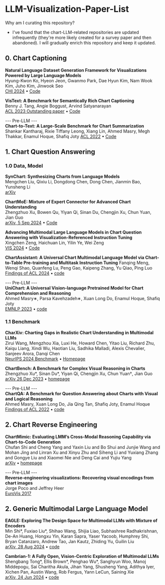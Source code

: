 # LLM-Visualization-Paper-List
Why am I curating this repository?
- I've found that the chart-LLM-related repositories are updated infrequently (they're more likely created for a survey paper and then abandoned). I will gradually enrich this repository and keep it updated.


## 0. Chart Captioning

**Natural Language Dataset Generation Framework for Visualizations Powered by Large Language Models** \
Hyung-Kwon Ko, Hyeon Jeon, Gwanmo Park, Dae Hyun Kim, Nam Wook Kim, Juho Kim, Jinwook Seo \
[CHI 2024](https://arxiv.org/abs/2309.10245) • [Code](https://github.com/hyungkwonko/chart-llm)

**VisText: A Benchmark for Semantically Rich Chart Captioning** \
Benny J. Tang, Angie Boggust, Arvind Satyanarayan \
[ACL 2023 Outstanding paper](https://aclanthology.org/2023.acl-long.401.pdf) • [Code](https://github.com/mitvis/vistext)

--- Pre-LLM --- \
**Chart-to-Text: A Large-Scale Benchmark for Chart Summarization** \
Shankar Kantharaj, Rixie Tiffany Leong, Xiang Lin, Ahmed Masry, Megh Thakkar, Enamul Hoque, Shafiq Joty 
[ACL 2022](https://aclanthology.org/2022.acl-long.277.pdf) • [Code](https://github.com/vis-nlp/Chart-to-text)


## 1. Chart Question Answering


### 1.0 Data, Model
**SynChart: Synthesizing Charts from Language Models** \
Mengchen Liu, Qixiu Li, Dongdong Chen, Dong Chen, Jianmin Bao, Yunsheng Li \
[arXiv](https://arxiv.org/abs/2409.16517)

**ChartMoE: Mixture of Expert Connector for Advanced Chart Understanding**  \
Zhengzhuo Xu, Bowen Qu, Yiyan Qi, Sinan Du, Chengjin Xu, Chun Yuan, Jian Guo  \
[arXiv, 5 Sep 2024](https://arxiv.org/abs/2409.03277) • [Code](https://chartmoe.github.io/)


**Advancing Multimodal Large Language Models in Chart Question Answering with Visualization-Referenced Instruction Tuning** \
Xingchen Zeng, Haichuan Lin, Yilin Ye, Wei Zeng \
[VIS 2024](https://arxiv.org/abs/2407.20174) • [Code](https://github.com/zengxingchen/ChartQA-MLLM)

**ChartAssistant: A Universal Chart Multimodal Language Model via Chart-to-Table Pre-training and Multitask Instruction Tuning** 
Fanqing Meng, Wenqi Shao, Quanfeng Lu, Peng Gao, Kaipeng Zhang, Yu Qiao, Ping Luo \
[Findings of ACL 2024](https://aclanthology.org/2022.findings-acl.177.pdf) • [code](https://github.com/OpenGVLab/ChartAst)

--- Pre-LLM --- \
**UniChart: A Universal Vision-language Pretrained Model for Chart Comprehension and Reasoning**  
Ahmed Masry∗, Parsa Kavehzadeh∗, Xuan Long Do, Enamul Hoque, Shafiq Joty  
[EMNLP 2023](https://aclanthology.org/2023.emnlp-main.906.pdf) • [code](https://github.com/vis-nlp/UniChart)

### 1.1 Benchmark
**CharXiv: Charting Gaps in Realistic Chart Understanding in Multimodal LLMs**  
 Zirui Wang, Mengzhou Xia, Luxi He, Howard Chen, Yitao Liu, Richard Zhu, Kaiqu Liang, Xindi Wu, Haotian Liu, Sadhika Malladi, Alexis Chevalier, Sanjeev Arora, Danqi Chen \
[NeurIPS 2024 Benchmark](http://arxiv.org/abs/2406.18521) • [Homepage](https://charxiv.github.io/)

**ChartBench: A Benchmark for Complex Visual Reasoning in Charts**   
Zhengzhuo Xu*, Sinan Du*, Yiyan Qi, Chengjin Xu, Chun Yuan†, Jian Guo  
 [arXiv 26 Dec 2023](https://arxiv.org/pdf/2312.15915) • [homepage](https://chartbench.github.io/)

--- Pre-LLM --- \
**ChartQA: A Benchmark for Question Answering about Charts with Visual and Logical Reasoning** \
Ahmed Masry, Xuan Long Do, Jia Qing Tan, Shafiq Joty, Enamul Hoque \
[Findings of ACL 2022](https://aclanthology.org/2022.findings-acl.177.pdf) • [code](https://github.com/vis-nlp/chartqa)


## 2. Chart Reverse Engineering
**ChartMimic: Evaluating LMM’s Cross-Modal Reasoning Capability via Chart-to-Code Generation** \
Chufan Shi and Cheng Yang and Yaxin Liu and Bo Shui and Junjie Wang and Mohan Jing and Linran Xu and Xinyu Zhu and Siheng Li and Yuxiang Zhang and Gongye Liu and Xiaomei Nie and Deng Cai and Yujiu Yang  
[arXiv](https://arxiv.org/pdf/2406.09961) • [homepage](https://chartmimic.github.io/)

--- Pre-LLM --- \
**Reverse‐engineering visualizations: Recovering visual encodings from chart images** \
Jorge Poco and Jeffrey Heer \
[EuroVis 2017](https://onlinelibrary.wiley.com/doi/pdf/10.1111/cgf.13193)



## 2. Generic Multimodal Large Language Model
**EAGLE: Exploring The Design Space for Multimodal LLMs with Mixture of Encoders** \
Min Shi*, Fuxiao Liu*, Shihao Wang, Shijia Liao, Subhashree Radhakrishnan, De-An Huang, Hongxu Yin, Karan Sapra, Yaser Yacoob, Humphrey Shi, Bryan Catanzaro, Andrew Tao, Jan Kautz, Zhiding Yu, Guilin Liu \
[arXiv, 28 Aug 2024](https://arxiv.org/abs/2408.15998) • [code](https://github.com/NVlabs/EAGLE)

**Cambrian-1: A Fully Open, Vision-Centric Exploration of Multimodal LLMs** \
Shengbang Tong*, Ellis Brown*, Penghao Wu*, Sanghyun Woo, Manoj Middepogu, Sai Charitha Akula, Jihan Yang, Shusheng Yang, Adithya Iyer, Xichen Pan, Austin Wang, Rob Fergus, Yann LeCun, Saining Xie \
[arXiv, 24 Jun 2024](https://arxiv.org/abs/2408.15998) • [code](https://github.com/cambrian-mllm/cambrian)
